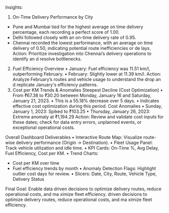 Insights: 

1. On-Time Delivery Performance by City 
 * Pune and Mumbai tied for the highest average on
time delivery percentage, each recording a perfect score of 1.00.   
 * Delhi followed closely with an on-time delivery rate of 0.95. 
 * Chennai recorded the lowest performance, with an average on
time delivery of 0.50, indicating potential route inefficiencies or de lays. 
Action: Prioritize investigation into Chennai’s delivery operations to identify an
  d resolve bottlenecks. 
2. Fuel Efficiency Overview 
• January: Fuel efficiency was 11.51 km/l, outperforming February. 
• February: Slightly lower at 11.39 km/l. 
Action: Analyze February’s routes and vehicle usage to understand the drop an
 d replicate January's efficiency patterns. 
3. Cost per KM Trends & Anomalies 
Steepest Decline (Cost Optimization) 
• From ₹67.38 to ₹30.20 between Monday, January 16 and Saturday, January 21, 2023. 
• This is a 55.18% decrease over 5 days. 
• Indicates effective cost optimization during this period. 
Cost Anomalies 
• Sunday, January 1, 2023: Spiked to ₹103.25 
• Thursday, January 26, 2023: Extreme anomaly at ₹1,194.29 
Action: Review and validate cost inputs for these dates; check for data entry errors, unplanned events, or exceptional operational costs. 

Overall Dashboard Deliverables 
• Interactive Route Map: Visualize route-wise delivery performance (Origin → Destination). 
• Fleet Usage Panel: Track vehicle utilization and idle time. 
• KPI Cards: On-Time %, Avg Delay, Fuel Efficiency, Cost per KM. 
• Trend Charts: 
* Cost per KM over time 
* Fuel efficiency trends by month 
• Anomaly Detection Flags: Highlight outlier cost days for review. 
• Slicers: Date, City, Route, Vehicle Type, Delivery Status

Final Goal: 
Enable data
driven decisions to optimize delivery routes, reduce operational costs, and ma
 ximize fleet efficiency. 
driven decisions to optimize delivery routes, reduce operational costs, and ma
 ximize fleet efficiency. 
